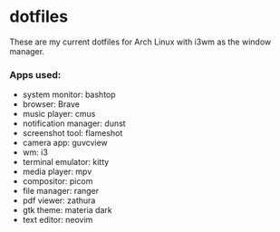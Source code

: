# dotfiles
These are my current dotfiles for Arch Linux with i3wm as the window manager. 

### Apps used: 
- system monitor: bashtop
- browser: Brave
- music player: cmus
- notification manager: dunst 
- screenshot tool: flameshot
- camera app: guvcview
- wm: i3
- terminal emulator: kitty
- media player: mpv
- compositor: picom 
- file manager: ranger
- pdf viewer: zathura 
- gtk theme: materia dark 
- text editor: neovim
